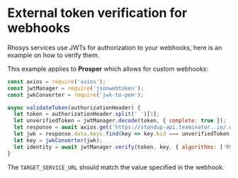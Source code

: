 # External token verification for webhooks
Rhosys services use JWTs for authorization to your webhooks, here is an example on how to verify them.

This example applies to **Prosper** which allows for custom webhooks:

```js
const axios = require('axios');
const jwtManager = require('jsonwebtoken');
const jwkConverter = require('jwk-to-pem');

async validateToken(authorizationHeader) {
  let token = authorizationHeader.split(' ')[1];
  let unverifiedToken = jwtManager.decode(token, { complete: true });
  let response = await axios.get('https://standup-api.teaminator..io/.well-known/jwks');
  let jwk = response.data.keys.find(key => key.kid === unverifiedToken.header.kid);
  let key = jwkConverter(jwk);
  let identity = await jwtManager.verify(token, key, { algorithms: ['RS256'], audience: 'TARGET_SERVICE_URL' });
}
```

The `TARGET_SERVICE_URL` should match the value specified in the webhook.
